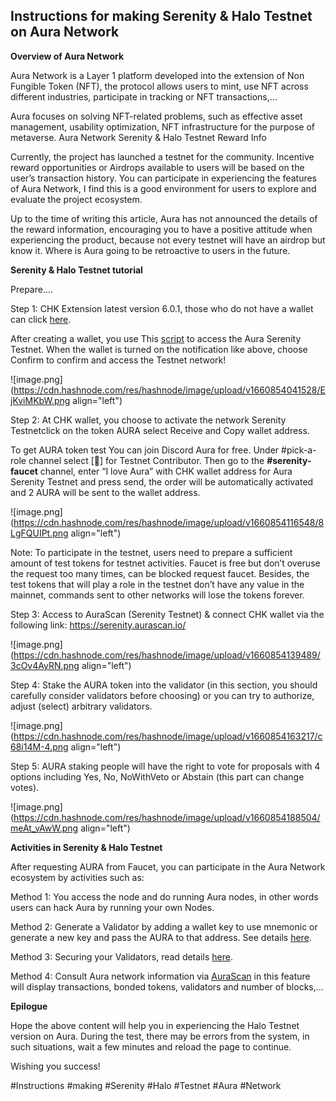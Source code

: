 ## Instructions for making Serenity & Halo Testnet on Aura Network

**Overview of Aura Network**

Aura Network is a Layer 1 platform developed into the extension of Non Fungible Token (NFT), the protocol allows users to mint, use NFT across different industries, participate in tracking or NFT transactions,…

Aura focuses on solving NFT-related problems, such as effective asset management, usability optimization, NFT infrastructure for the purpose of metaverse.
Aura Network Serenity & Halo Testnet Reward Info

Currently, the project has launched a testnet for the community. Incentive reward opportunities or Airdrops available to users will be based on the user’s transaction history. You can participate in experiencing the features of Aura Network, I find this is a good environment for users to explore and evaluate the project ecosystem.

Up to the time of writing this article, Aura has not announced the details of the reward information, encouraging you to have a positive attitude when experiencing the product, because not every testnet will have an airdrop but know it. Where is Aura going to be retroactive to users in the future. 

**Serenity & Halo Testnet tutorial**

Prepare....

Step 1: CHK Extension latest version 6.0.1, those who do not have a wallet can click [here](https://download.coin98.com/).

After creating a wallet, you use This [script](https://jsfiddle.net/eledra/kc6yhLpz/) to access the Aura Serenity Testnet. When the wallet is turned on the notification like above, choose Confirm to confirm and access the Testnet network!

![image.png](https://cdn.hashnode.com/res/hashnode/image/upload/v1660854041528/EjKviMKbW.png align="left") 

Step 2: At CHK wallet, you choose to activate the network Serenity Testnetclick on the token AURA select Receive and Copy wallet address.

To get AURA token test You can join Discord Aura for free. Under #pick-a-role channel select [🧪] for Testnet Contributor. Then go to the **#serenity-faucet** channel, enter “I love Aura” with CHK wallet address for Aura Serenity Testnet and press send, the order will be automatically activated and 2 AURA will be sent to the wallet address.

![image.png](https://cdn.hashnode.com/res/hashnode/image/upload/v1660854116548/8LgFQUIPt.png align="left")

Note: To participate in the testnet, users need to prepare a sufficient amount of test tokens for testnet activities. Faucet is free but don’t overuse the request too many times, can be blocked request faucet. Besides, the test tokens that will play a role in the testnet don’t have any value in the mainnet, commands sent to other networks will lose the tokens forever.

Step 3: Access to AuraScan (Serenity Testnet) & connect CHK wallet via the following link: https://serenity.aurascan.io/ 

![image.png](https://cdn.hashnode.com/res/hashnode/image/upload/v1660854139489/3cOv4AyRN.png align="left")

Step 4: Stake the AURA token into the validator (in this section, you should carefully consider validators before choosing) or you can try to authorize, adjust (select) arbitrary validators.

![image.png](https://cdn.hashnode.com/res/hashnode/image/upload/v1660854163217/c68i14M-4.png align="left")

Step 5: AURA staking people will have the right to vote for proposals with 4 options including Yes, No, NoWithVeto or Abstain (this part can change votes). 

![image.png](https://cdn.hashnode.com/res/hashnode/image/upload/v1660854188504/meAt_vAwW.png align="left")

**Activities in Serenity & Halo Testnet**

After requesting AURA from Faucet, you can participate in the Aura Network ecosystem by activities such as:

Method 1: You access the node and do running Aura nodes, in other words users can hack Aura by running your own Nodes.

Method 2: Generate a Validator by adding a wallet key to use mnemonic or generate a new key and pass the AURA to that address. See details [here](https://docs.aura.network/validator/running-a-validator/?_ga=2.60714602.614465135.1652689880-1457916894.1652689880).

Method 3: Securing your Validators, read details [here](https://docs.aura.network/validator/securing-your-validator/?_ga=2.55485676.614465135.1652689880-1457916894.1652689880).

Method 4: Consult Aura network information via [AuraScan](https://halo.aurascan.io/) in this feature will display transactions, bonded tokens, validators and number of blocks,…

**Epilogue**

Hope the above content will help you in experiencing the Halo Testnet version on Aura. During the test, there may be errors from the system, in such situations, wait a few minutes and reload the page to continue.

Wishing you success!

#Instructions #making #Serenity #Halo #Testnet #Aura #Network


